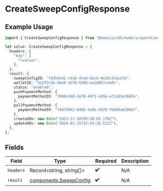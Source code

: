 # CreateSweepConfigResponse

## Example Usage

```typescript
import { CreateSweepConfigResponse } from "@moovio/sdk/models/operations";

let value: CreateSweepConfigResponse = {
  headers: {
    "key": [
      "<value>",
    ],
  },
  result: {
    sweepConfigID: "fdd5de42-c916-45a6-8acb-9e38c33ace7b",
    walletID: "5a2f2c5b-6be9-42f8-836b-ee2d967cda0c",
    status: "enabled",
    pushPaymentMethod: {
      paymentMethodID: "7846c4d0-2e70-4971-a59a-e71162e3685a",
    },
    pullPaymentMethod: {
      paymentMethodID: "fd979942-8460-4a0b-9329-f6d08a6206bf",
    },
    createdOn: new Date("2023-11-20T05:30:05.170Z"),
    updatedOn: new Date("2024-01-15T22:43:28.512Z"),
  },
};
```

## Fields

| Field                                                            | Type                                                             | Required                                                         | Description                                                      |
| ---------------------------------------------------------------- | ---------------------------------------------------------------- | ---------------------------------------------------------------- | ---------------------------------------------------------------- |
| `headers`                                                        | Record<string, *string*[]>                                       | :heavy_check_mark:                                               | N/A                                                              |
| `result`                                                         | [components.SweepConfig](../../models/components/sweepconfig.md) | :heavy_check_mark:                                               | N/A                                                              |